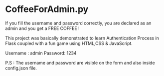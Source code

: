 # CoffeeForAdmin.py
If you fill the username and password correctly, you are declared as an admin and you get a FREE COFFEE ! 

This project was basically demonstrated to learn Authentication Process in Flask coupled with a fun game using HTML,CSS & JavaScript. 

Username : admin
Password: 1234

P.S : The username and password are visible on the form and also inside config.json file.
